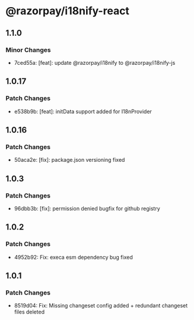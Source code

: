 # @razorpay/i18nify-react

## 1.1.0

### Minor Changes

- 7ced55a: [feat]: update @razorpay/i18nify to @razorpay/i18nify-js

## 1.0.17

### Patch Changes

- e538b9b: [feat]: initData support added for I18nProvider

## 1.0.16

### Patch Changes

- 50aca2e: [fix]: package.json versioning fixed

## 1.0.3

### Patch Changes

- 96dbb3b: [fix]: permission denied bugfix for github registry

## 1.0.2

### Patch Changes

- 4952b92: Fix: execa esm dependency bug fixed

## 1.0.1

### Patch Changes

- 8519d04: Fix: Missing changeset config added + redundant changeset files deleted
